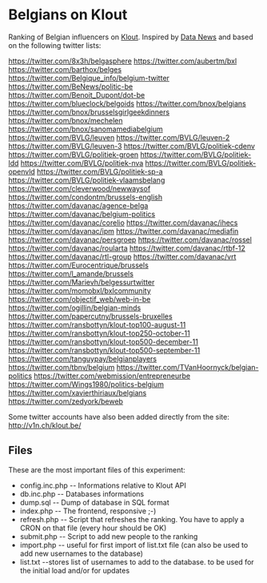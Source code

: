 Belgians on Klout
=================

Ranking of Belgian influencers on [Klout](http://www.klout.com). Inspired by [Data News](http://datanews.rnews.be/fr/ict/actualite/blog/qui-devez-vous-suivre-dans-la-twittosphere-belge/article-1195010830793.htm) and based on the following twitter lists:

https://twitter.com/8x3h/belgasphere
https://twitter.com/aubertm/bxl
https://twitter.com/barthox/belges
https://twitter.com/Belgique_info/belgium-twitter
https://twitter.com/BeNews/politic-be
https://twitter.com/Benoit_Dupont/dot-be
https://twitter.com/blueclock/belgoids
https://twitter.com/bnox/belgians
https://twitter.com/bnox/brusselsgirlgeekdinners
https://twitter.com/bnox/mechelen
https://twitter.com/bnox/sanomamediabelgium
https://twitter.com/BVLG/leuven
https://twitter.com/BVLG/leuven-2
https://twitter.com/BVLG/leuven-3
https://twitter.com/BVLG/politiek-cdenv
https://twitter.com/BVLG/politiek-groen
https://twitter.com/BVLG/politiek-ldd
https://twitter.com/BVLG/politiek-nva
https://twitter.com/BVLG/politiek-openvld
https://twitter.com/BVLG/politiek-sp-a
https://twitter.com/BVLG/politiek-vlaamsbelang
https://twitter.com/cleverwood/newwaysof
https://twitter.com/condontm/brussels-english
https://twitter.com/davanac/agence-belga
https://twitter.com/davanac/belgium-politics
https://twitter.com/davanac/corelio
https://twitter.com/davanac/ihecs
https://twitter.com/davanac/ipm
https://twitter.com/davanac/mediafin
https://twitter.com/davanac/persgroep
https://twitter.com/davanac/rossel
https://twitter.com/davanac/roularta
https://twitter.com/davanac/rtbf-12
https://twitter.com/davanac/rtl-group
https://twitter.com/davanac/vrt
https://twitter.com/Eurocentrique/brussels
https://twitter.com/l_amande/brussels
https://twitter.com/Marievh/belgessurtwitter
https://twitter.com/momobxl/bxlcommunity
https://twitter.com/objectif_web/web-in-be
https://twitter.com/ogillin/belgian-minds
https://twitter.com/papercutny/brussels-bruxelles
https://twitter.com/ransbottyn/klout-top100-august-11
https://twitter.com/ransbottyn/klout-top250-october-11
https://twitter.com/ransbottyn/klout-top500-december-11
https://twitter.com/ransbottyn/klout-top500-september-11
https://twitter.com/tanguypay/belgianplayers
https://twitter.com/tbnv/belgium
https://twitter.com/TVanHoornyck/belgian-politics
https://twitter.com/webmission/entrepreneurbe
https://twitter.com/Wings1980/politics-belgium
https://twitter.com/xavierthiriaux/belgians
https://twitter.com/zedyork/beweb

Some twitter accounts have also been added directly from the site: http://v1n.ch/klout.be/

Files
-----

These are the most important files of this experiment:

* config.inc.php -- Informations relative to Klout API
* db.inc.php -- Databases informations
* dump.sql -- Dump of database in SQL format
* index.php -- The frontend, responsive ;-)
* refresh.php -- Script that refreshes the ranking. You have to apply a CRON on that file (every hour should be OK)
* submit.php -- Script to add new people to the ranking
* import.php -- useful for first import of list.txt file (can also be used to add new usernames to the database)
* list.txt --stores list of usernames to add to the database. to be used for the initial load and/or for updates